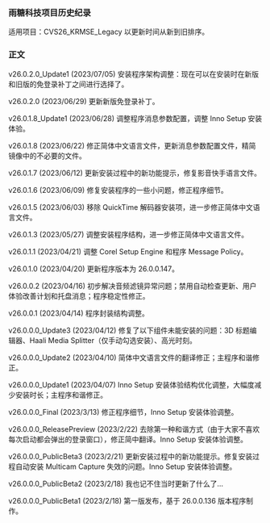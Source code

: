 ### 雨糖科技项目历史纪录
适用项目：CVS26_KRMSE_Legacy
以更新时间从新到旧排序。
### 正文
v26.0.2.0_Update1 (2023/07/05)
安装程序架构调整：现在可以在安装时在新版和旧版的免登录补丁之间进行选择了。

v26.0.2.0 (2023/06/29)
更新新版免登录补丁。

v26.0.1.8_Update1 (2023/06/28)
调整程序消息参数配置，调整 Inno Setup 安装体验。

v26.0.1.8 (2023/06/22)
修正简体中文语言文件，更新消息参数配置文件，精简镜像中的不必要的文件。

v26.0.1.7 (2023/06/12)
更新安装过程中的新功能提示，修复影音快手语言文件。

v26.0.1.6 (2023/06/09)
修复安装程序的一些小问题，修正程序细节。

v26.0.1.5 (2023/06/03)
移除 QuickTime 解码器安装项，进一步修正简体中文语言文件。

v26.0.1.3 (2023/05/27)
调整安装程序结构，进一步修正简体中文语言文件。

v26.0.1.1 (2023/04/21)
调整 Corel Setup Engine 和程序 Message Policy。

v26.0.1.0 (2023/04/20)
更新程序版本为 26.0.0.147。

v26.0.0.2 (2023/04/16)
初步解决音频滤镜异常问题；禁用自动检查更新、用户体验改善计划和托盘消息；程序稳定性修正。

v26.0.0.1 (2023/04/14)
程序封装结构调整。

v26.0.0.0_Update3 (2023/04/12)
修复了以下组件未能安装的问题：3D 标题编辑器、Haali Media Splitter（仅手动勾选安装）、高光时刻。

v26.0.0.0_Update2 (2023/04/10)
简体中文语言文件的翻译修正；主程序和谐修正。

v26.0.0.0_Update1 (2023/04/07)
Inno Setup 安装体验结构优化调整，大幅度减少安装时长；主程序和谐修正。

v26.0.0.0_Final (2023/3/13)
修正程序细节，Inno Setup 安装体验调整。

v26.0.0.0_ReleasePreview (2023/2/22)
去除第一种和谐方式（由于大家不喜欢每次启动都会弹出的登录窗口），修正简中翻译。Inno Setup 安装体验调整。

v26.0.0.0_PublicBeta3 (2023/2/21)
更新安装过程中的新功能提示。修复安装过程自动安装 Multicam Capture 失效的问题。Inno Setup 安装体验调整。

v26.0.0.0_PublicBeta2 (2023/2/18)
我也记不住当时更新了什么了...

v26.0.0.0_PublicBeta1 (2023/2/18)
第一版发布，基于 26.0.0.136 版本程序制作。

